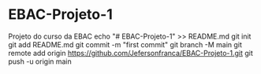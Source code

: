 # EBAC-Projeto-1
Projeto do curso da EBAC
echo "# EBAC-Projeto-1" >> README.md
git init
git add README.md
git commit -m "first commit"
git branch -M main
git remote add origin https://github.com/Jefersonfranca/EBAC-Projeto-1.git
git push -u origin main
